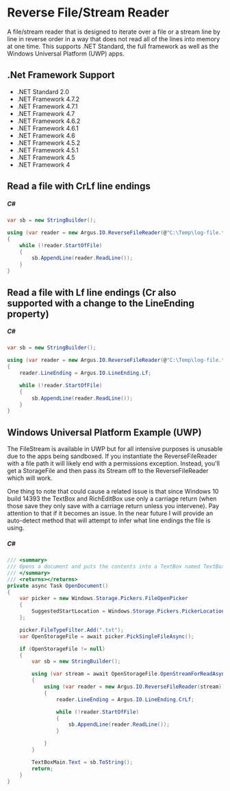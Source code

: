 # Reverse File/Stream Reader

A file/stream reader that is designed to iterate over a file or a stream line by line in reverse order 
in a way that does not read all of the lines into memory at one time.  This supports .NET Standard, 
the full framework as well as the Windows Universal Platform (UWP) apps.

## .Net Framework Support

- .NET Standard 2.0
- .NET Framework 4.7.2
- .NET Framework 4.7.1
- .NET Framework 4.7
- .NET Framework 4.6.2
- .NET Framework 4.6.1
- .NET Framework 4.6
- .NET Framework 4.5.2
- .NET Framework 4.5.1
- .NET Framework 4.5
- .NET Framework 4

## Read a file with CrLf line endings

##### C#

```csharp
var sb = new StringBuilder();

using (var reader = new Argus.IO.ReverseFileReader(@"C:\Temp\log-file.txt"))
{
    while (!reader.StartOfFile)
    {
        sb.AppendLine(reader.ReadLine());
    }
}
```
## Read a file with Lf line endings (Cr also supported with a change to the LineEnding property)

##### C#

```csharp
var sb = new StringBuilder();

using (var reader = new Argus.IO.ReverseFileReader(@"C:\Temp\log-file.txt"))
{
    reader.LineEnding = Argus.IO.LineEnding.Lf;

    while (!reader.StartOfFile)
    {
        sb.AppendLine(reader.ReadLine());
    }
}
```
## Windows Universal Platform Example (UWP)

The FileStream is available in UWP but for all intensive purposes is unusable due to the
apps being sandboxed.  If you instantiate the ReverseFileReader with a file path it will
likely end with a permissions exception.  Instead, you'll get a StorageFile and then pass
its Stream off to the ReverseFileReader which will work.

One thing to note that could cause a related issue is that since Windows 10 build 14393 the
TextBox and RichEditBox use only a carriage return (when those save they only save with a
carriage return unless you intervene).  Pay attention to that if it becomes an issue.  In
the near future I will provide an auto-detect method that will attempt to infer what line
endings the file is using.

##### C#

```csharp
/// <summary>
/// Opens a document and puts the contents into a TextBox named TextBoxMain.
/// </summary>
/// <returns></returns>
private async Task OpenDocument()
{
    var picker = new Windows.Storage.Pickers.FileOpenPicker
    {
        SuggestedStartLocation = Windows.Storage.Pickers.PickerLocationId.DocumentsLibrary
    };

    picker.FileTypeFilter.Add(".txt");
    var OpenStorageFile = await picker.PickSingleFileAsync();

    if (OpenStorageFile != null)
    {
        var sb = new StringBuilder();

        using (var stream = await OpenStorageFile.OpenStreamForReadAsync())
        {
            using (var reader = new Argus.IO.ReverseFileReader(stream))
            {
                reader.LineEnding = Argus.IO.LineEnding.CrLf;

                while (!reader.StartOfFile)
                {
                    sb.AppendLine(reader.ReadLine());
                }

            }
        }

        TextBoxMain.Text = sb.ToString();
        return;
    }
}
```

